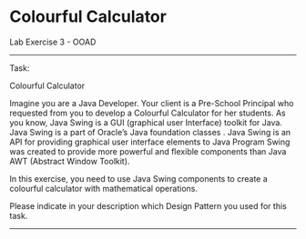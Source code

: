 # Colourful Calculator
Lab Exercise 3 - OOAD

------------

Task:

Colourful Calculator

Imagine you are a Java Developer. Your client is a Pre-School Principal who requested from you to develop a Colourful Calculator for her students. As you know, Java Swing is a GUI (graphical user Interface)  toolkit for Java. Java Swing is a part of Oracle’s Java foundation classes . Java Swing is an API for providing graphical user interface elements to Java Program Swing was created to provide more powerful and flexible components than Java AWT (Abstract Window Toolkit).

In this exercise, you need to  use Java Swing components to create a colourful calculator with mathematical operations.

Please indicate in your description which Design Pattern you used for this task.

------------

